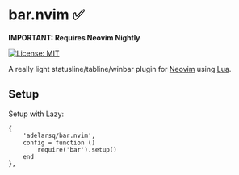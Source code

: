 # bar.nvim ✅

**IMPORTANT: Requires Neovim Nightly**

[![License: MIT](https://img.shields.io/github/license/adelarsq/neoline.vim?style=flat&color=green)](https://mit-license.org)

A really light statusline/tabline/winbar plugin for [Neovim](https://github.com/neovim/neovim) using [Lua](https://www.lua.org).

## Setup

Setup with Lazy:

```
{
    'adelarsq/bar.nvim',
    config = function ()
        require('bar').setup()
    end
},
```
